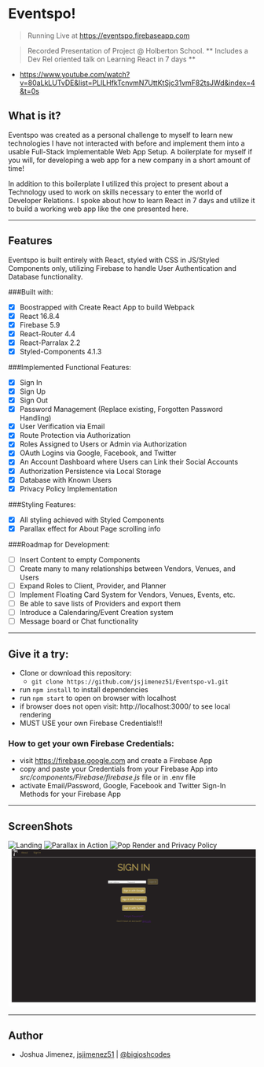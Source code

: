 # Eventspo!

> Running Live at https://eventspo.firebaseapp.com

> Recorded Presentation of Project @ Holberton School.  ** Includes a Dev Rel oriented talk on Learning React in 7 days **
- https://www.youtube.com/watch?v=80aLkLUTvDE&list=PLlLHfkTcnvmN7UttKtSjc31vmF82tsJWd&index=4&t=0s

## What is it?

Eventspo was created as a personal challenge to myself to learn new technologies I have not interacted with before and implement them into a usable Full-Stack Implementable Web App Setup.  A boilerplate for myself if you will, for developing a web app for a new company in a short amount of time! 

In addition to this boilerplate I utilized this project to present about a Technology used to work on skills necessary to enter the world of Developer Relations.  I spoke about how to learn React in 7 days and utilize it to build a working web app like the one presented here.  

---

## Features

Eventspo is built entirely with React, styled with CSS in JS/Styled Components only, utilizing Firebase to handle User Authentication and Database functionality.

###Built with:
- [x] Boostrapped with Create React App to build Webpack
- [x] React 16.8.4
- [x] Firebase 5.9
- [x] React-Router 4.4
- [x] React-Parralax 2.2
- [x] Styled-Components 4.1.3

###Implemented Functional Features:
- [x] Sign In
- [x] Sign Up
- [x] Sign Out
- [x] Password Management (Replace existing, Forgotten Password Handling)
- [x] User Verification via Email
- [x] Route Protection via Authorization
- [x] Roles Assigned to Users or Admin via Authorization
- [x] OAuth Logins via Google, Facebook, and Twitter
- [x] An Account Dashboard where Users can Link their Social Accounts
- [x] Authorization Persistence via Local Storage
- [x] Database with Known Users
- [x] Privacy Policy Implementation

###Styling Features:
- [x] All styling achieved with Styled Components
- [x] Parallax effect for About Page scrolling info

###Roadmap for Development:
- [ ] Insert Content to empty Components
- [ ] Create many to many relationships between Vendors, Venues, and Users
- [ ] Expand Roles to Client, Provider, and Planner
- [ ] Implement Floating Card System for Vendors, Venues, Events, etc.
- [ ] Be able to save lists of Providers and export them
- [ ] Introduce a Calendaring/Event Creation system
- [ ] Message board or Chat functionality 

---

## Give it a try:

- Clone or download this repository:
  - `git clone https://github.com/jsjimenez51/Eventspo-v1.git`
- run `npm install` to install dependencies
- run `npm start` to open on browser with localhost
- if browser does not open visit: http://localhost:3000/ to see local rendering
- MUST USE your own Firebase Credentials!!!

### How to get your own Firebase Credentials:
- visit https://firebase.google.com and create a Firebase App
- copy and paste your Credentials from your Firebase App into *src/components/Firebase/firebase.js* file or in .env file
- activate Email/Password, Google, Facebook and Twitter Sign-In Methods for your Firebase App

---

## ScreenShots

![Landing](public/screenshots/about1.png)
![Parallax in Action](public/screenshots/about3.png)
![Pop Render and Privacy Policy](public/screenshots/about2.png)
![Sign In Page](public/screenshots/signin.png)

---

## Author
* Joshua Jimenez, [jsjimenez51](https://github.com/jsjimenez51) | [@bigjoshcodes](https://twitter.com/bigjoshcodes)
